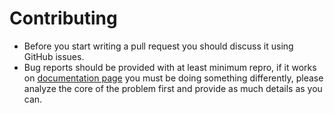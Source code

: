 # Contributing
- Before you start writing a pull request you should discuss it using GitHub issues.
- Bug reports should be provided with at least minimum repro, if it works on [documentation page](https://mvc-grid.azurewebsites.net/) you must be doing something differently, please analyze the core of the problem first and provide as much details as you can.